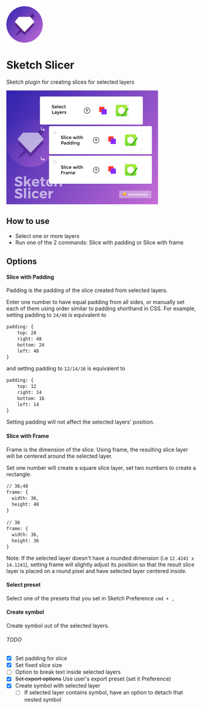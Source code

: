 <img width="96" src="./icon.png">

# Sketch Slicer

Sketch plugin for creating slices for selected layers


<img width="400" src="./intro.png">

## How to use
- Select one or more layers
- Run one of the 2 commands: Slice with padding or Slice with frame

## Options

#### Slice with Padding

Padding is the padding of the slice created from selected layers.

Enter one number to have equal padding from all sides, or manually set each of them using order similar to padding shorthand in CSS. For example, setting padding to `24/48` is equivalent to
```
padding: {
    top: 24
    right: 48
    bottom: 24
    left: 48
}
```
and setting padding to `12/14/16` is equivalent to
```
padding: {
    top: 12
    right: 14
    bottom: 16
    left: 14
}
```

Setting padding will not affect the selected layers' position.

#### Slice with Frame

Frame is the dimension of the slice. Using frame, the resulting slice layer will be centered around the selected layer.

Set one number will create a square slice layer, set two numbers to create a rectangle.

```
// 36;48
frame: {
  width: 36,
  height: 48
}

// 36
frame: {
  width: 36,
  height: 36
}
```

Note: If the selected layer doesn't have a rounded dimension (i.e `12.4241 x 14.1241`), setting frame will slightly adjust its position so that the result slice layer is placed on a round pixel and have selected layer centered inside.

#### Select preset

Select one of the presets that you set in Sketch Preference `cmd + , `

#### Create symbol

Create symbol out of the selected layers.




###### TODO
- [x] Set padding for slice
- [x] Set fixed slice size
- [ ] Option to break text inside selected layers
- [x] ~~Set export options~~ Use user's export preset (set it Preference)
- [x] Create symbol with selected layer
  - [ ] If selected layer contains symbol, have an option to detach that nested symbol
